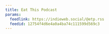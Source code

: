 ```yaml
---
title: Eat This Podcast
params:
  feedlink: https://indieweb.social/@etp.rss
  feedid: 12754f4d6e4a0a4ba74c111599d569c3
---
```

